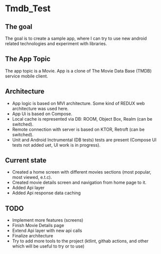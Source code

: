 # Tmdb_Test

## The goal
The goal is to create a sample app, where I can try to use new android related technologies and experiment with libraries.

## The App Topic
The app topic is a Movie. App is a clone of The Movie Data Base (TMDB) service mobile client.

## Architecture
- App logic is based on MVI architecture. Some kind of REDUX web architecture was used here. 
- App Ui is based on Compose.
- Local cache is represented via DB: ROOM, Object Box, Realm (can be switched).
- Remote connection with server is based on KTOR, Retroft (can be switched).
- Unit and Android Inctrumental (DB tests) tests are present (Compose UI tests not added uet, UI work is in progress).

## Current state
- Created a home screen with different movies sections (most popular, most viewed, e.t.c).
- Created movie details screen and navigation from home page to it.
- Added Api layer
- Added Api response data caching

## TODO
- Implement more features (screens)
- Finish Movie Details page
- Extend Api layer with new api calls
- Finalize architecture
- Try to add more tools to the project (ktlint, githab actions, and other which will be useful to try or to use)
